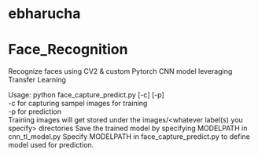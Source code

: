 # ebharucha

# Face_Recognition
Recognize faces using CV2 & custom Pytorch CNN model leveraging Transfer Learning

Usage: python face_capture_predict.py [-c] [-p]<br>
-c for capturing sampel images for training<br>
-p for prediction<br>
Training images will get stored under the images/<whatever label(s) you specify> directories
Save the trained model by specifying MODELPATH in cnn_tl_model.py
Specify MODELPATH in face_capture_predict.py to define model used for prediction.